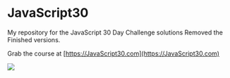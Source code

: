 # JavaScript30

My repository for the JavaScript 30 Day Challenge solutions
Removed the Finished versions.


Grab the course at [https://JavaScript30.com](https://JavaScript30.com)

![](https://javascript30.com/images/JS3-social-share.png)
